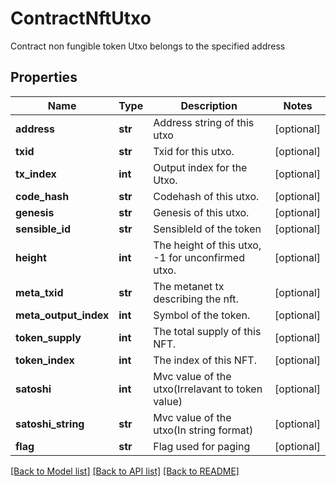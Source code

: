 # ContractNftUtxo

Contract non fungible token Utxo belongs to the specified address
## Properties
Name | Type | Description | Notes
------------ | ------------- | ------------- | -------------
**address** | **str** | Address string of this utxo | [optional] 
**txid** | **str** | Txid for this utxo. | [optional] 
**tx_index** | **int** | Output index for the Utxo. | [optional] 
**code_hash** | **str** | Codehash of this utxo. | [optional] 
**genesis** | **str** | Genesis of this utxo. | [optional] 
**sensible_id** | **str** | SensibleId of the token | [optional] 
**height** | **int** | The height of this utxo, -1 for unconfirmed utxo. | [optional] 
**meta_txid** | **str** | The metanet tx describing the nft. | [optional] 
**meta_output_index** | **int** | Symbol of the token. | [optional] 
**token_supply** | **int** | The total supply of this NFT. | [optional] 
**token_index** | **int** | The index of this NFT. | [optional] 
**satoshi** | **int** | Mvc value of the utxo(Irrelavant to token value) | [optional] 
**satoshi_string** | **str** | Mvc value of the utxo(In string format) | [optional] 
**flag** | **str** | Flag used for paging | [optional] 

[[Back to Model list]](../README.md#documentation-for-models) [[Back to API list]](../README.md#documentation-for-api-endpoints) [[Back to README]](../README.md)


